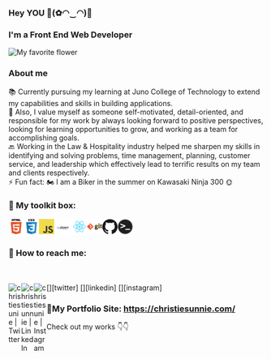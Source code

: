 ### Hey YOU 🔆(✿◠‿◠)🔆

### I'm a Front End Web Developer
<img src="https://s3.amazonaws.com/shecodesio-production/uploads/files/000/005/570/original/Untitled.png?1614963312" alt="My favorite flower" width="800" height="300">

### About me
📚 Currently pursuing my learning at Juno College of Technology to extend my capabilities and skills in building applications.
 <br />
💎 Also, I value myself as someone self-motivated, detail-oriented, and responsible for my work by always looking forward to positive perspectives, looking for learning opportunities to grow, and working as a team for accomplishing goals.
 <br />
🔙 Working in the Law & Hospitality industry helped me sharpen my skills in identifying and solving problems, time management, planning, customer service, and leadership which effectively lead to terrific results on my team and clients respectively.
 <br />
⚡ Fun fact:  🏍 I am a Biker in the summer on Kawasaki Ninja 300 🌞

### 🧰 My toolkit box:
<img align="left" alt="HTML5" width="30px" src="https://raw.githubusercontent.com/github/explore/80688e429a7d4ef2fca1e82350fe8e3517d3494d/topics/html/html.png" />
<img align="left" alt="CSS3" width="30px" src="https://raw.githubusercontent.com/github/explore/80688e429a7d4ef2fca1e82350fe8e3517d3494d/topics/css/css.png" />
<img align="left" alt="JavaScript" width="30px" src="https://raw.githubusercontent.com/github/explore/80688e429a7d4ef2fca1e82350fe8e3517d3494d/topics/javascript/javascript.png" />
<img align="left" alt="jQuery" width="35px" src="https://raw.githubusercontent.com/github/explore/80688e429a7d4ef2fca1e82350fe8e3517d3494d/topics/jquery/jquery.png" />
<img align="left" alt="React" width="30px" src="https://raw.githubusercontent.com/github/explore/80688e429a7d4ef2fca1e82350fe8e3517d3494d/topics/react/react.png" />
<img align="left" alt="Git" width="30px" src="https://raw.githubusercontent.com/github/explore/80688e429a7d4ef2fca1e82350fe8e3517d3494d/topics/git/git.png" />
<img align="left" alt="GitHub" width="30px" src="https://raw.githubusercontent.com/github/explore/78df643247d429f6cc873026c0622819ad797942/topics/github/github.png" />
<img align="left" alt="Terminal" width="30px" src="https://raw.githubusercontent.com/github/explore/80688e429a7d4ef2fca1e82350fe8e3517d3494d/topics/terminal/terminal.png" />
<br />
<br />

### 📧 How to reach me:
<br />
<br />
[<img align="left" alt="christiesunie | Twitter" width="25px" src="https://cdn.jsdelivr.net/npm/simple-icons@v3/icons/twitter.svg" />][twitter]
[<img align="left" alt="christiesunnie | LinkedIn" width="25px" src="https://cdn.jsdelivr.net/npm/simple-icons@v3/icons/linkedin.svg" />][linkedin]
[<img align="left" alt="christiesunie | Instagram" width="25px"  src="https://cdn.jsdelivr.net/npm/simple-icons@v3/icons/instagram.svg" />][instagram]
<br /> 
 
[twitter]: https://twitter.com/christiesunnie
[linkedin]: https://www.linkedin.com/in/christiesunnie/
[instagram]: https://www.instagram.com/christiesunnie/


### 🔗My Portfolio Site: https://christiesunnie.com/

<p>Check out my works 👇👇</p>

